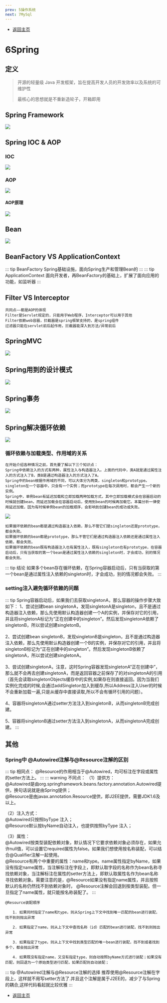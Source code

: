 ```yaml
---
prev: 5操作系统
next: 7MySql
---
```

* [返回主页](../home.md)
# 6Spring
## 定义
> 开源的轻量级 Java 开发框架，旨在提高开发人员的开发效率以及系统的可维护性
> 
> 最核心的思想就是不重新造轮子，开箱即用

## Spring Framework
![](../../picture/1/6springframework.png)

## Spring IOC & AOP
### IOC
![](../../picture/1/6IOC.png)

### AOP
![](../../picture/1/6AOP.png)
#### AOP原理
![](../../picture/1/6AOP2.png)

## Bean
![](../../picture/1/6Springbean.png)

## BeanFactory VS ApplicationContext
::: tip BeanFactory
Spring基础设施，面向Spring生产和管理Bean的
:::
::: tip ApplicationContext
面向开发者，再BeanFactory的基础上，扩展了面向应用的功能，如监听器
:::

## Filter VS  Interceptor
```text
共同点——都是AOP的体现
Filter是Servlet规定的，只能用于Web程序，Interceptor可以用于其他
Filter依赖web容器，拦截器是spring框架支持的，是spring组件
过滤器只能在servlet前后起作用，拦截器能深入到方法/异常前后
```

## SpringMVC
![](../../picture/1/6SpringMVC.png)

## Spring用到的设计模式
![](../../picture/1/6Spring用到的设计模式.png)

## Spring事务
![](../../picture/1/6Spring事务.png)

## Spring解决循环依赖
![](../../picture/1/6Spring解决循环依赖.png)

### 循环依赖与加载类型、作用域的关系
```text
在开始介绍各种情况之前，首先要了解以下三个知识点：
Spring中依赖注入的方式有两种，属性注入与构造器注入。上面的代码中，类A就是通过属性注入的方式注入了B，类B是通过构造器注入的方式注入了A。
Spring中的bean根据作用域的不同，可以大体分为两类，singleton和prototype。singleton在一个容器中，只会有一个实例；而prototype在每次调用时，都会产生一个新的实例。
Spring中，单例bean有延迟加载和立即加载两种加载方式，其中立即加载模式会在容器启动的时候就创建bean，而延迟加载会在容器启动后，使用到bean的时候再加载它。本篇分析一律使用延迟加载，因为有时候单例bean的加载顺序，会影响到创建bean的成功或失败。
```
![](../../picture/1/6spring循环依赖demo.png)
```text
如果循环依赖的bean都是通过构造器注入依赖，那么不管它们是singleton还是prototype，都会失败。
如果循环依赖的bean都是prototype，那么不管它们是通过构造器注入依赖还是通过属性注入依赖，都会失败。
如果循环依赖的bean既有构造器注入也有属性注入，既有singleton也有prototype，在容器启动后，只有当获取的第一个bean是通过属性注入依赖的singleton时，才会成功，别的情况都会失败。
```
::: tip 结论
如果多个bean存在循环依赖，在Spring容器启动后，只有当获取的第一个bean是通过属性注入依赖的singleton时，才会成功，别的情况都会失败。
:::

### setting注入避免循环依赖的问题
::: tip Spring容器启动后，如果我们去获取singletonA，那么容器的操作步骤大致如下：
1、尝试创建bean singletonA，发现singletonA是singleton，且不是通过构造器注入依赖，那么先使用默认构造器创建一个A的实例，并保存对它的引用，并且将singletonA标记为“正在创建中的singleton”。然后发现singletonA依赖了singletonB，所以尝试创建singletonB。
<br><br>2、尝试创建bean singletonB，发现singletonB是singleton，且不是通过构造器注入依赖，那么先使用默认构造器创建一个B的实例，并保存对它的引用，并且将singletonB标记为“正在创建中的singleton”。然后发现singletonB依赖了singletonA，所以尝试创建singletonA。
<br><br>3、尝试创建singletonA，注意，这时Spring容器发现singletonA“正在创建中”，那么就不会再去创建singletonA，而是返回容器之前保存了的对singletonA的引用（首先会读取singletonObjects缓存中的实例,如果存在则直接返回。因为当我们实例化完成的时候,会通过addSingleton加入到缓存,所以Address注入User的时候不会重新加载一遍,只是从缓存中直接读取,所以不会有循环引用的问题）。
<br><br>4、容器将singletonA通过setter方法注入到singletonB，从而singletonB完成创建。
<br><br>5、容器将singletonB通过setter方法注入到singletonA，从而singletonA完成创建。
:::

## 其他
### Spring中 @Autowired注解与@Resource注解的区别
::: tip 相同点：
@Resource的作用相当于@Autowired，均可标注在字段或属性的setter方法上。
:::
::: warning 不同点：
（1）提供方：<br>
@Autowired是由org.springframework.beans.factory.annotation.Autowired提供，换句话说就是由Spring提供；<br>
@Resource是由javax.annotation.Resource提供，即J2EE提供，需要JDK1.6及以上。

（2）注入方式：<br>
@Autowired只按照byType 注入；<br>
@Resource默认按byName自动注入，也提供按照byType 注入；

（3）属性：<br>
@Autowired按类型装配依赖对象，默认情况下它要求依赖对象必须存在，如果允许null值，可以设置它required属性为false。如果我们想使用按名称装配，可以结合@Qualifier注解一起使用。<br>
@Resource有两个中重要的属性：name和type。name属性指定byName，如果没有指定name属性，当注解标注在字段上，即默认取字段的名称作为bean名称寻找依赖对象，当注解标注在属性的setter方法上，即默认取属性名作为bean名称寻找依赖对象。需要注意的是，@Resource如果没有指定name属性，并且按照默认的名称仍然找不到依赖对象时， @Resource注解会回退到按类型装配。但一旦指定了name属性，就只能按名称装配了。
:::
```text
@Resource装配顺序

　　1. 如果同时指定了name和type，则从Spring上下文中找到唯一匹配的bean进行装配，找不到则抛出异常

　　2. 如果指定了name，则从上下文中查找名称（id）匹配的bean进行装配，找不到则抛出异常

　　3. 如果指定了type，则从上下文中找到类型匹配的唯一bean进行装配，找不到或者找到多个，都会抛出异常

　　4. 如果既没有指定name，又没有指定type，则自动按照byName方式进行装配；如果没有匹配，则回退为一个原始类型进行匹配，如果匹配则自动装配；
```
::: tip @Autowired注解与@Resource注解的选择
推荐使用@Resource注解在字段上，这样就不用写setter方法了.并且这个注解是属于J2EE的，减少了与Spring的耦合,这样代码看起就比较优雅
:::



* [返回主页](../home.md)